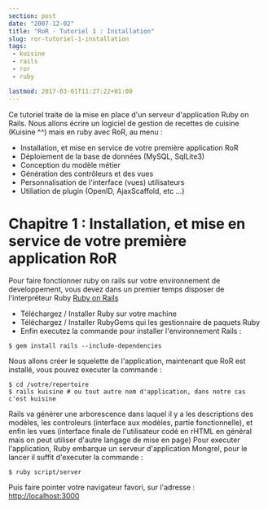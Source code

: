 ```yaml
---
section: post
date: "2007-12-02"
title: "RoR - Tutoriel 1 : Installation"
slug: ror-tutoriel-1-installation
tags:
 - kuisine
 - rails
 - ror
 - ruby

lastmod: 2017-03-01T11:27:22+01:00
---
```


Ce tutoriel traite de la mise en place d'un serveur d'application Ruby on Rails. Nous allons écrire un logiciel de gestion de recettes de cuisine (Kuisine ^^) mais en ruby avec RoR, au menu :

  * Installation, et mise en service de votre première application RoR
  * Déploiement de la base de données (MySQL, SqlLite3)
  * Conception du modèle métier
  * Génération des contrôleurs et des vues
  * Personnalisation de l'interface (vues) utilisateurs
  * Utiliation de plugin (OpenID, AjaxScaffold, etc ...)

# Chapitre 1 : Installation, et mise en service de votre première application RoR

Pour faire fonctionner ruby on rails sur votre environnement de developpement, vous devez dans un premier temps disposer de l'interpréteur Ruby [Ruby on Rails](http://www.rubyonrails.org/down)

  * Téléchargez / Installer Ruby sur votre machine
  * Téléchargez / Installer RubyGems qui les gestionnaire de paquets Ruby
  * Enfin executez la commande pour installer l'environnement Rails : 


```
$ gem install rails --include-dependencies
```

Nous allons créer le squelette de l'application, maintenant que RoR est installé, vous pouvez executer la commande :

```
$ cd /votre/repertoire
$ rails kuisine # ou tout autre nom d'application, dans notre cas c'est kuisine
```
Rails va générer une arborescence dans laquel il y a les descriptions des modèles, les controleurs (interface aux modèles, partie fonctionnelle), et enfin les vues (interface finale de l'utilisateur codé en rHTML en général mais on peut utiliser d'autre langage de mise en page)
Pour executer l'application, Ruby embarque un serveur d'application Mongrel, pour le lancer il suffit d'executer la commande :

```
$ ruby script/server
```

Puis faire pointer votre navigateur favori, sur l'adresse :
[http://localhost:3000](http://localhost:3000) 

